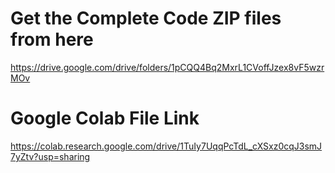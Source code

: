 # Get the Complete Code ZIP files from here 

https://drive.google.com/drive/folders/1pCQQ4Bq2MxrL1CVoffJzex8vF5wzrMOv


# Google Colab File Link

https://colab.research.google.com/drive/1TuIy7UqqPcTdL_cXSxz0cqJ3smJ7yZtv?usp=sharing
